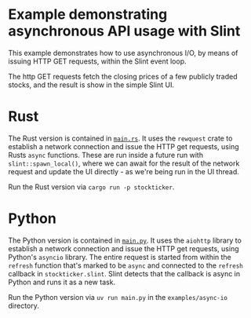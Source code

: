 <!-- Copyright © SixtyFPS GmbH <info@slint.dev> ; SPDX-License-Identifier: MIT -->

# Example demonstrating asynchronous API usage with Slint

This example demonstrates how to use asynchronous I/O, by means of issuing HTTP GET requests, within the Slint event loop.

The http GET requests fetch the closing prices of a few publicly traded stocks, and the result is show in the simple Slint UI.

# Rust

The Rust version is contained in [`main.rs`](./main.rs). It uses the `rewquest` crate to establish a network connection and issue the HTTP get requests, using Rusts `async` functions. These are run inside a future run with `slint::spawn_local()`, where we can await for the result of the network request and update the UI directly - as we're being run in the UI thread.

Run the Rust version via `cargo run -p stockticker`.

# Python

The Python version is contained in [`main.py`](./main.py). It uses the `aiohttp` library to establish a network connection and issue the HTTP get requests, using Python's `asyncio` library. The entire request is started from within the `refresh` function that's marked to be `async` and connected to the `refresh` callback in `stockticker.slint`. Slint detects that the callback is async in Python and runs it as a new task.

Run the Python version via `uv run main.py` in the `examples/async-io` directory.
